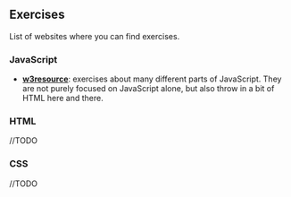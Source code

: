 
## Exercises

List of websites where you can find exercises.

### JavaScript

- **[w3resource](https://www.w3resource.com/javascript-exercises/javascript-basic-exercises.php)**: exercises about many different parts of JavaScript. They are not purely focused on JavaScript alone, but also throw in a bit of HTML here and there.

### HTML

//TODO

### CSS

//TODO
